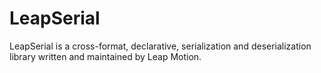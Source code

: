 LeapSerial
===

LeapSerial is a cross-format, declarative, serialization and deserialization library written and maintained by Leap Motion.